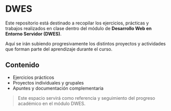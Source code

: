 # DWES

Este repositorio está destinado a recopilar los ejercicios, prácticas y trabajos realizados en clase dentro del módulo de **Desarrollo Web en Entorno Servidor (DWES)**.

Aquí se irán subiendo progresivamente los distintos proyectos y actividades que forman parte del aprendizaje durante el curso.

## Contenido

- Ejercicios prácticos
- Proyectos individuales y grupales
- Apuntes y documentación complementaria

> Este espacio servirá como referencia y seguimiento del progreso académico en el módulo DWES.
